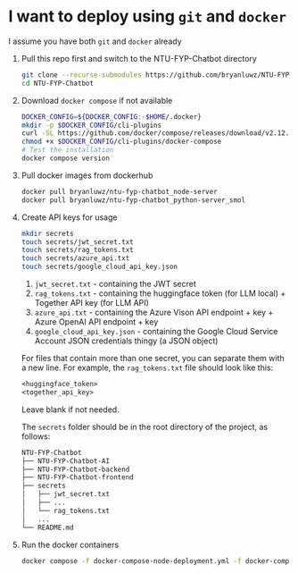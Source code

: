 # I want to deploy using `git` and `docker`

I assume you have both `git` and `docker` already

1. Pull this repo first and switch to the NTU-FYP-Chatbot directory

   ```bash
   git clone --recurse-submodules https://github.com/bryanluwz/NTU-FYP-Chatbot
   cd NTU-FYP-Chatbot
   ```

2. Download `docker compose` if not available

   ```bash
   DOCKER_CONFIG=${DOCKER_CONFIG:-$HOME/.docker}
   mkdir -p $DOCKER_CONFIG/cli-plugins
   curl -SL https://github.com/docker/compose/releases/download/v2.12.2/docker-compose-linux-x86_64 -o $DOCKER_CONFIG/cli-plugins/docker-compose
   chmod +x $DOCKER_CONFIG/cli-plugins/docker-compose
   # Test the installation
   docker compose version
   ```

3. Pull docker images from dockerhub

   ```bash
   docker pull bryanluwz/ntu-fyp-chatbot_node-server
   docker pull bryanluwz/ntu-fyp-chatbot_python-server_smol
   ```

4. Create API keys for usage

   ```bash
   mkdir secrets
   touch secrets/jwt_secret.txt
   touch secrets/rag_tokens.txt
   touch secrets/azure_api.txt
   touch secrets/google_cloud_api_key.json
   ```

   1. `jwt_secret.txt` - containing the JWT secret
   2. `rag_tokens.txt` - containing the huggingface token (for LLM local) + Together API key (for LLM API)
   3. `azure_api.txt` - containing the Azure Vison API endpoint + key + Azure OpenAI API endpoint + key
   4. `google_cloud_api_key.json` - containing the Google Cloud Service Account JSON credentials thingy (a JSON object)

   For files that contain more than one secret, you can separate them with a new line. For example, the `rag_tokens.txt` file should look like this:

   ```txt
   <huggingface_token>
   <together_api_key>
   ```

   Leave blank if not needed.

   The `secrets` folder should be in the root directory of the project, as follows:

   ```txt
   NTU-FYP-Chatbot
   ├── NTU-FYP-Chatbot-AI
   ├── NTU-FYP-Chatbot-backend
   ├── NTU-FYP-Chatbot-frontend
   ├── secrets
   │   ├── jwt_secret.txt
   │   ├── ...
   │   └── rag_tokens.txt
   │   ...
   └── README.md
   ```

5. Run the docker containers

   ```bash
   docker compose -f docker-compose-node-deployment.yml -f docker-compose-python-deployment-smol.yml up -d
   ```
